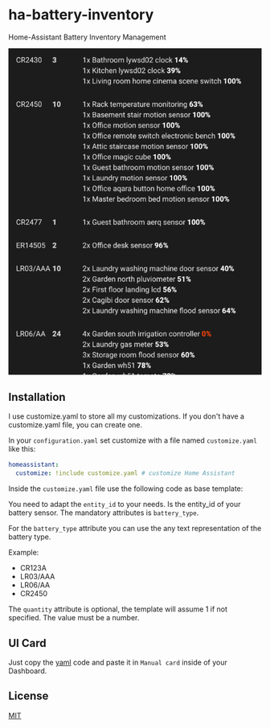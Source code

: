 # ha-battery-inventory
Home-Assistant Battery Inventory Management

![Battery Inventory Management][report]


## Installation

I use customize.yaml to store all my customizations. If you don't have a customize.yaml file, you can create one.

In your `configuration.yaml` set customize with a file named `customize.yaml` like this:

```yaml
homeassistant:
  customize: !include customize.yaml # customize Home Assistant
```

Inside the `customize.yaml` file use the following code as base template:
<!-- MARKDOWN-AUTO-DOCS:START (CODE:src=.customize.yaml) -->
<!-- MARKDOWN-AUTO-DOCS:END -->

You need to adapt the `entity_id` to your needs. Is the entity_id of your battery sensor.
The mandatory attributes is `battery_type`.

For the `battery_type` attribute you can use the any text representation of the battery type.

Example:

- CR123A
- LR03/AAA
- LR06/AA
- CR2450

The `quantity` attribute is optional, the template will assume 1 if not specified. The value must be a number.

## UI Card

Just copy the [yaml](MarkdownCard.yam) code and paste it in `Manual card` inside of your Dashboard.

<!-- MARKDOWN-AUTO-DOCS:START (CODE:src=.MarkdownCard.yaml) -->
<!-- MARKDOWN-AUTO-DOCS:END -->

## License

[MIT](LICENSE)

[report]: images/report-card.png